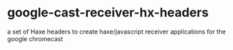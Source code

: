 google-cast-receiver-hx-headers
===============================

a set of Haxe headers to create haxe/javascript receiver applications for the google chromecast
